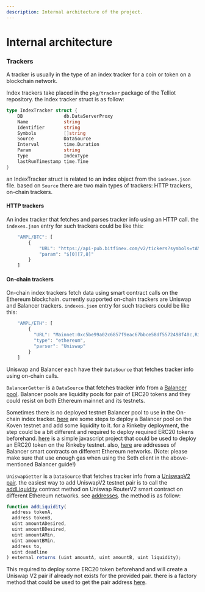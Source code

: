 ```yaml
---
description: Internal architecture of the project.
---
```


# Internal architecture

### Trackers

A tracker is usually in the type of an index tracker for a coin or token on a blockchain network.

Index trackers take placed in the `pkg/tracker` package of the Telliot repository. the index tracker struct is as follow:

```go
type IndexTracker struct {
	DB               db.DataServerProxy
	Name             string
	Identifier       string
	Symbols          []string
	Source           DataSource
	Interval         time.Duration
	Param            string
	Type             IndexType
	lastRunTimestamp time.Time
}
```

an IndexTracker struct is related to an index object from the `indexes.json` file. based on `Source` there are two main types of trackers: HTTP trackers, on-chain trackers.

#### HTTP trackers

An index tracker that fetches and parses tracker info using an HTTP call. the `indexes.json` entry for such trackers could be like this:

```javascript
    "AMPL/BTC": [
        {
            "URL": "https://api-pub.bitfinex.com/v2/tickers?symbols=tAMPBTC",
            "param": "$[0][7,8]"
        }
    ]
```

#### On-chain trackers

On-chain index trackers fetch data using smart contract calls on the Ethereum blockchain. currently supported on-chain trackers are Uniswap and Balancer trackers. `indexes.json` entry for such trackers could be like this:

```javascript
    "AMPL/ETH": [
        {
          "URL": "Mainnet:0xc5be99a02c6857f9eac67bbce58df5572498f40c,Rinkeby:0x7e62a502232f1feB77Adf8b8ca023cc9fB133418",
          "type": "ethereum",
          "parser": "Uniswap"
        }
    ]
```

 

Uniswap and Balancer each have their `DataSource` that fetches tracker info using on-chain calls.

`BalancerGetter` is a `DataSource` that fetches tracker info from a [Balancer pool](https://docs.balancer.finance/getting-started/faq#balancer-pools). Balancer pools are liquidity pools for pair of ERC20 tokens and they could resist on both Ethereum mainnet and its testnets. 

Sometimes there is no deployed testnet Balancer pool to use in the On-chain index tracker. [here](https://docs.balancer.finance/guides/testing-on-kovan) are some steps to deploy a Balancer pool on the Koven testnet and add some liquidity to it. for a Rinkeby deployment, the step could be a bit different and required to deploy required ERC20 tokens beforehand. [here](https://github.com/hhio618/simple-erc20-example) is a simple javascript project that could be used to deploy an ERC20 token on the Rinkeby testnet. also, [here](https://docs.balancer.finance/smart-contracts/addresses) are addresses of Balancer smart contracts on different Ethereum networks. \(Note: please make sure that use enough gas when using the Seth client in the above-mentioned Balancer guide!\)

`UniswapGetter` is a `DataSource` that fetches tracker info from a [UniswapV2 pair](https://uniswap.org/docs/v2/smart-contracts/pair/). the easiest way to add UniswapV2 testnet pair is to call the [addLiquidity](https://uniswap.org/docs/v2/smart-contracts/router02/#addliquidity) contract method on Uniswap RouterV2 smart contract on different Ethereum networks. see [addresses](https://uniswap.org/docs/v2/smart-contracts/router02/#addresshttps://uniswap.org/docs/v2/smart-contracts/router02/#address). the method is as follow:

```javascript
function addLiquidity(
  address tokenA,
  address tokenB,
  uint amountADesired,
  uint amountBDesired,
  uint amountAMin,
  uint amountBMin,
  address to,
  uint deadline
) external returns (uint amountA, uint amountB, uint liquidity);

```

This required to deploy some ERC20 token beforehand and will create a Uniswap V2 pair if already not exists for the provided pair. there is a factory method that could be used to get the pair address [here](https://uniswap.org/docs/v2/smart-contracts/factory/#getpair).





#### 





